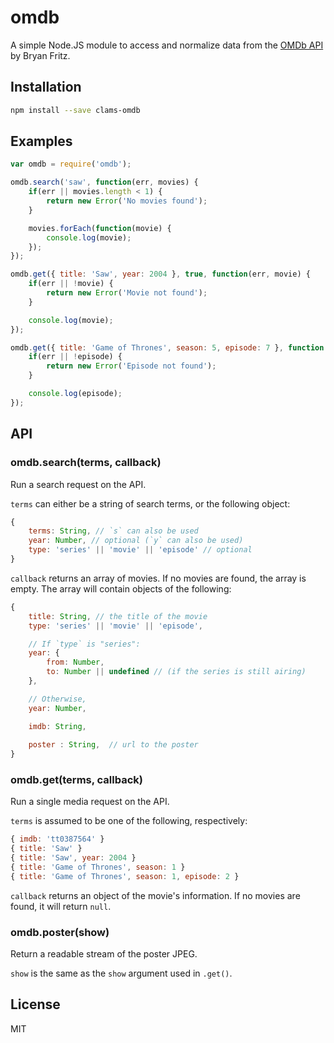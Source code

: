 # omdb
A simple Node.JS module to access and normalize data from the
[OMDb API](http://www.omdbapi.com/) by Bryan Fritz.

## Installation
```bash
npm install --save clams-omdb
```
## Examples

```javascript
var omdb = require('omdb');

omdb.search('saw', function(err, movies) {
    if(err || movies.length < 1) {
        return new Error('No movies found');
    }

    movies.forEach(function(movie) {
        console.log(movie);
    });
});

omdb.get({ title: 'Saw', year: 2004 }, true, function(err, movie) {
    if(err || !movie) {
        return new Error('Movie not found');
    }

    console.log(movie);
});

omdb.get({ title: 'Game of Thrones', season: 5, episode: 7 }, function (err, episode) {
    if(err || !episode) {
        return new Error('Episode not found');
    }

    console.log(episode);
});
```

## API
### omdb.search(terms, callback)
Run a search request on the API.

`terms` can either be a string of search terms, or the following object:
```javascript
{
    terms: String, // `s` can also be used
    year: Number, // optional (`y` can also be used)
    type: 'series' || 'movie' || 'episode' // optional
}
```

`callback` returns an array of movies. If no movies are found, the array
is empty. The array will contain objects of the following:
```javascript
{
    title: String, // the title of the movie
    type: 'series' || 'movie' || 'episode',

    // If `type` is "series":
    year: {
        from: Number,
        to: Number || undefined // (if the series is still airing)
    },

    // Otherwise,
    year: Number,

    imdb: String,
    
    poster : String,  // url to the poster
}
```

### omdb.get(terms, callback)
Run a single media request on the API.

`terms` is assumed to be one of the following, respectively:

```javascript
{ imdb: 'tt0387564' }
{ title: 'Saw' }
{ title: 'Saw', year: 2004 }
{ title: 'Game of Thrones', season: 1 }
{ title: 'Game of Thrones', season: 1, episode: 2 }
```

`callback` returns an object of the movie's information. If no movies are
found, it will return `null`.

### omdb.poster(show)
Return a readable stream of the poster JPEG.

`show` is the same as the `show` argument used in `.get()`.

## License
MIT
